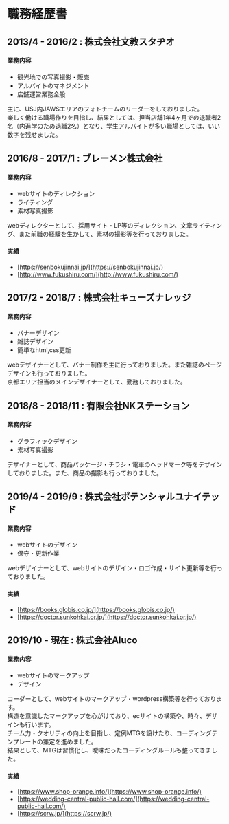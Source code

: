 # 職務経歴書
  
## 2013/4 - 2016/2 : 株式会社文教スタヂオ
#### 業務内容
* 観光地での写真撮影・販売
* アルバイトのマネジメント
* 店舗運営業務全般  

主に、USJ内JAWSエリアのフォトチームのリーダーをしておりました。  
楽しく働ける職場作りを目指し、結果としては、担当店舗1年4ヶ月での退職者2名（内進学のため退職2名）となり、学生アルバイトが多い職場としては、いい数字を残せました。


## 2016/8 - 2017/1 : ブレーメン株式会社
#### 業務内容
* webサイトのディレクション
* ライティング
* 素材写真撮影  

webディレクターとして、採用サイト・LP等のディレクション、文章ライティング、また前職の経験を生かして、素材の撮影等を行っておりました。

#### 実績
* [https://senbokujinnai.jp/](https://senbokujinnai.jp/)
* [http://www.fukushiru.com/](http://www.fukushiru.com/)


## 2017/2 - 2018/7 : 株式会社キューズナレッジ
#### 業務内容
* バナーデザイン
* 雑誌デザイン
* 簡単なhtml,css更新  

webデザイナーとして、バナー制作を主に行っておりました。また雑誌のページデザインも行っておりました。  
京都エリア担当のメインデザイナーとして、勤務しておりました。



## 2018/8 - 2018/11 : 有限会社NKステーション
#### 業務内容
* グラフィックデザイン
* 素材写真撮影  

デザイナーとして、商品パッケージ・チラシ・電車のヘッドマーク等をデザインしておりました。また、商品の撮影も行っておりました。



## 2019/4 - 2019/9 : 株式会社ポテンシャルユナイテッド
#### 業務内容
* webサイトのデザイン
* 保守・更新作業

webデザイナーとして、webサイトのデザイン・ロゴ作成・サイト更新等を行っておりました。

#### 実績
* [https://books.globis.co.jp/](https://books.globis.co.jp/)
* [https://doctor.sunkohkai.or.jp/](https://doctor.sunkohkai.or.jp/)



## 2019/10 - 現在 : 株式会社Aluco
#### 業務内容
* webサイトのマークアップ
* デザイン

コーダーとして、webサイトのマークアップ・wordpress構築等を行っております。  
構造を意識したマークアップを心がけており、ecサイトの構築や、時々、デザインも行います。  
チーム力・クオリティの向上を目指し、定例MTGを設けたり、コーディングテンプレートの策定を進めました。  
結果として、MTGは習慣化し、曖昧だったコーディングルールも整ってきました。


#### 実績
* [https://www.shop-orange.info/](https://www.shop-orange.info/)
* [https://wedding-central-public-hall.com/](https://wedding-central-public-hall.com/)
* [https://scrw.jp/](https://scrw.jp/)